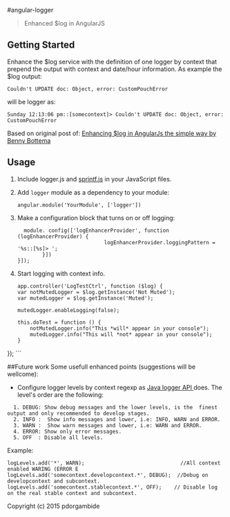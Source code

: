 #angular-logger
> Enhanced $log in AngularJS

## Getting Started
Enhance the $log service with the definition of one logger by context that prepend the output with context and  date/hour information. As example the $log output:

    Couldn't UPDATE doc: Object, error: CustomPouchError

will be logger as:

    Sunday 12:13:06 pm::[somecontext]> Couldn't UPDATE doc: Object, error: CustomPouchError

Based on original post of: 
<a href="http://blog.projectnibble.org/2013/12/23/enhance-logging-in-angularjs-the-simple-way/" target="_blank">Enhancing $log in AngularJs the simple way by Benny Bottema</a>

## Usage
1. Include logger.js and [sprintf.js](https://github.com/alexei/sprintf.js) in your JavaScript files.
2. Add `logger` module as a dependency to your module:

    ```
    angular.module('YourModule', ['logger'])
    ```

3. Make a configuration block that turns on or off logging:
    ```
      module. config(['logEnhancerProvider', function (logEnhancerProvider) {
							    logEnhancerProvider.loggingPattern = '%s::[%s]> ';
			}])
    }]);
    ```
4. Start logging with context info.
    ```
    app.controller('LogTestCtrl', function ($log) {
    var notMutedLogger = $log.getInstance('Not Muted');
    var mutedLogger = $log.getInstance('Muted');

    mutedLogger.enableLogging(false);

    this.doTest = function () {
        notMutedLogger.info("This *will* appear in your console");
        mutedLogger.info("This will *not* appear in your console");
    }
});
	```
	
##Future work
Some usefull enhanced points (suggestions will be wellcome):
* Configure logger levels by context regexp as <a href="http://docs.oracle.com/javase/8/docs/technotes/guides/logging/overview.html" target="_blank">Java logger API </a> does. The level's order are the following:
```
  1. DEBUG: Show debug messages and the lower levels, is the  finest output and only recommended to develop stages.
  2. INFO :  Show info messages and lower, i.e: INFO, WARN and ERROR.
  3. WARN :  Show warn messages and lower, i.e: WARN and ERROR.
  4. ERROR: Show only error messages.
  5. OFF  : Disable all levels.
```

Example:  
   ```
  logLevels.add('*', WARN);                               //All context enabled WARING (ERROR E
  logLevels.add('somecontext.developcontext.*', DEBUG);  //Debug on developcontext and subcontext.
  logLevels.add('somecontext.stablecontext.*', OFF);    // Disable log on the real stable context and subcontext.
   ```

Copyright (c) 2015 pdorgambide
